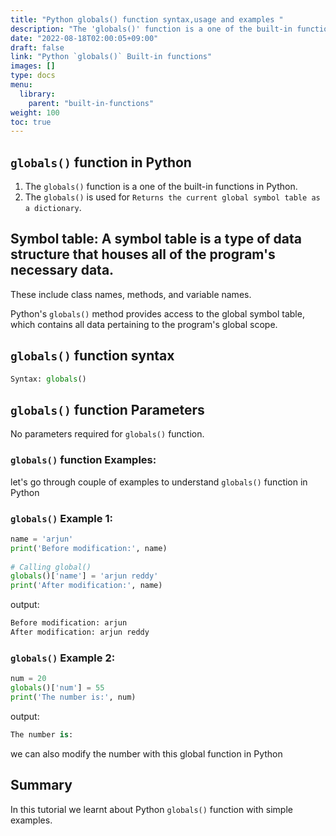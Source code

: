 ```yaml
---
title: "Python globals() function syntax,usage and examples "
description: "The 'globals()' function is a one of the built-in functions in Python"
date: "2022-08-18T02:00:05+09:00"
draft: false
link: "Python `globals()` Built-in functions"
images: []
type: docs
menu:
  library:
    parent: "built-in-functions"
weight: 100
toc: true
---
```


## `globals()` function in Python

1. The `globals()` function is a one of the built-in functions in Python.
2. The `globals()` is used for `Returns the current global symbol table as a dictionary`.

## Symbol table: A symbol table is a type of data structure that houses all of the program's necessary data.
These include class names, methods, and variable names.

Python's `globals()` method provides access to the global symbol table, which contains all data pertaining to the program's global scope. 


## `globals()` function syntax

```Python
Syntax: globals()
```
## `globals()` function Parameters 

No parameters required for `globals()` function.

### `globals()` function Examples:

let's go through couple of examples to understand `globals()` function in Python


###  `globals()` Example 1: 

```Python
name = 'arjun'
print('Before modification:', name)
  
# Calling global()
globals()['name'] = 'arjun reddy'
print('After modification:', name)
```
output:

```Python
Before modification: arjun
After modification: arjun reddy
```

###  `globals()` Example 2: 

```Python
num = 20
globals()['num'] = 55
print('The number is:', num)
```
output:

```Python
The number is:
```
we can also modify the number with this global function in Python

## Summary
In this tutorial we learnt about Python `globals()` function with simple examples.